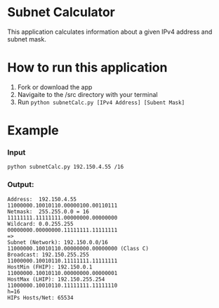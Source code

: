 # Subnet Calculator 
This application calculates information about a given IPv4 address and subnet mask.

# How to run this application 
1. Fork or download the app 
2. Navigaite to the /src directory with your terminal 
3. Run `python subnetCalc.py [IPv4 Address] [Subent Mask] `

# Example 
### Input 
`python subnetCalc.py 192.150.4.55 /16`
### Output:
```console
Address:  192.150.4.55              11000000.10010110.00000100.00110111
Netmask:  255.255.0.0 = 16          11111111.11111111.00000000.00000000
Wildcard: 0.0.255.255               00000000.00000000.11111111.11111111
=>
Subnet (Network): 192.150.0.0/16    11000000.10010110.00000000.00000000 (Class C)
Broadcast: 192.150.255.255          11000000.10010110.11111111.11111111
HostMin (FHIP): 192.150.0.1         11000000.10010110.00000000.00000001
HostMax (LHIP): 192.150.255.254     11000000.10010110.11111111.11111110
h=16
HIPs Hosts/Net: 65534
```

